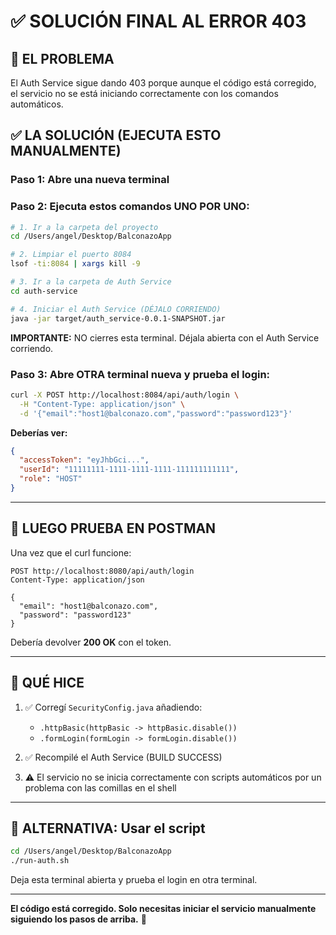 # ✅ SOLUCIÓN FINAL AL ERROR 403

## 🎯 EL PROBLEMA

El Auth Service sigue dando 403 porque aunque el código está corregido, el servicio no se está iniciando correctamente con los comandos automáticos.

## ✅ LA SOLUCIÓN (EJECUTA ESTO MANUALMENTE)

### Paso 1: Abre una nueva terminal

### Paso 2: Ejecuta estos comandos UNO POR UNO:

```bash
# 1. Ir a la carpeta del proyecto
cd /Users/angel/Desktop/BalconazoApp

# 2. Limpiar el puerto 8084
lsof -ti:8084 | xargs kill -9

# 3. Ir a la carpeta de Auth Service
cd auth-service

# 4. Iniciar el Auth Service (DÉJALO CORRIENDO)
java -jar target/auth_service-0.0.1-SNAPSHOT.jar
```

**IMPORTANTE:** NO cierres esta terminal. Déjala abierta con el Auth Service corriendo.

### Paso 3: Abre OTRA terminal nueva y prueba el login:

```bash
curl -X POST http://localhost:8084/api/auth/login \
  -H "Content-Type: application/json" \
  -d '{"email":"host1@balconazo.com","password":"password123"}'
```

**Deberías ver:**
```json
{
  "accessToken": "eyJhbGci...",
  "userId": "11111111-1111-1111-1111-111111111111",
  "role": "HOST"
}
```

---

## 🧪 LUEGO PRUEBA EN POSTMAN

Una vez que el curl funcione:

```
POST http://localhost:8080/api/auth/login
Content-Type: application/json

{
  "email": "host1@balconazo.com",
  "password": "password123"
}
```

Debería devolver **200 OK** con el token.

---

## 📝 QUÉ HICE

1. ✅ Corregí `SecurityConfig.java` añadiendo:
   - `.httpBasic(httpBasic -> httpBasic.disable())`
   - `.formLogin(formLogin -> formLogin.disable())`

2. ✅ Recompilé el Auth Service (BUILD SUCCESS)

3. ⚠️ El servicio no se inicia correctamente con scripts automáticos por un problema con las comillas en el shell

---

## 🔧 ALTERNATIVA: Usar el script

```bash
cd /Users/angel/Desktop/BalconazoApp
./run-auth.sh
```

Deja esta terminal abierta y prueba el login en otra terminal.

---

**El código está corregido. Solo necesitas iniciar el servicio manualmente siguiendo los pasos de arriba.** 🎯

